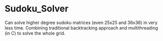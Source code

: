 # Sudoku_Solver
Can solve higher degree sudoku matrices (even 25x25 and 36x36) in very less time. Combining traditional backtracking approach and multithreading (in C) to solve the whole grid.
